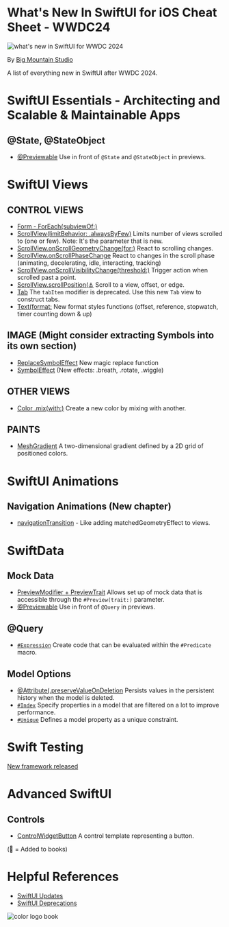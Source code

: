 # What's New In SwiftUI for iOS Cheat Sheet - WWDC24
![what's new in SwiftUI for WWDC 2024](https://github.com/bigmountainstudio/What-is-new-in-SwiftUI-WWDC23/assets/24855856/5fad9a39-a33e-40a2-9e4f-3ed4867424d6)

By [Big Mountain Studio](https://www.bigmountainstudio.com/)

A list of everything new in SwiftUI after WWDC 2024.

# SwiftUI Essentials - Architecting and Scalable & Maintainable Apps
## @State, @StateObject
* [@Previewable](https://developer.apple.com/documentation/swiftui/previewable()) Use in front of `@State` and `@StateObject` in previews.

# SwiftUI Views
## CONTROL VIEWS
* [Form - ForEach(subviewOf:)](https://developer.apple.com/documentation/swiftui/foreach/init(subviews:content:))
* [ScrollView(limitBehavior: .alwaysByFew)](https://developer.apple.com/documentation/swiftui/viewalignedscrolltargetbehavior) Limits number of views scrolled to (one or few). Note: It's the parameter that is new.
* [ScrollView.onScrollGeometryChange(for:)](https://developer.apple.com/documentation/swiftui/view/onscrollgeometrychange(for:of:action:)/) React to scrolling changes.
* [ScrollView.onScrollPhaseChange](https://developer.apple.com/documentation/SwiftUI/View/onScrollPhaseChange(_:)-7mica) React to changes in the scroll phase (animating, decelerating, idle, interacting, tracking)
* [ScrollView.onScrollVisibilityChange(threshold:)](https://developer.apple.com/documentation/SwiftUI/View/onScrollVisibilityChange(threshold:_:)) Trigger action when scrolled past a point.
* [ScrollView.scrollPosition(:anchor:](https://developer.apple.com/documentation/SwiftUI/View/scrollPosition(_:anchor:)) Scroll to a view, offset, or edge.
* [Tab](https://developer.apple.com/documentation/swiftui/tab) The `tabItem` modifier is deprecated. Use this new `Tab` view to construct tabs.
* [Text(format:](https://developer.apple.com/documentation/foundation/formatstyle) New format styles functions (offset, reference, stopwatch, timer counting down & up)
## IMAGE (Might consider extracting Symbols into its own section)
* [ReplaceSymbolEffect](https://developer.apple.com/documentation/symbols/replacesymboleffect) New magic replace function
* [SymbolEffect](https://developer.apple.com/documentation/symbols/symboleffect/) (New effects: .breath, .rotate, .wiggle)
## OTHER VIEWS
* [Color .mix(with:)](https://developer.apple.com/documentation/swiftui/color/mix(with:by:in:)/) Create a new color by mixing with another.
## PAINTS
* [MeshGradient](https://developer.apple.com/documentation/swiftui/meshgradient/) A two-dimensional gradient defined by a 2D grid of positioned colors.

# SwiftUI Animations
## Navigation Animations (New chapter)
* [navigationTransition](https://developer.apple.com/documentation/swiftui/view/navigationtransition(_:)) - Like adding matchedGeometryEffect to views.

# SwiftData
## Mock Data
* [PreviewModifier + PreviewTrait](https://developer.apple.com/documentation/swiftui/previewmodifier) Allows set up of mock data that is accessible through the `#Preview(trait:)` parameter.
* [@Previewable](https://developer.apple.com/documentation/swiftui/previewable()) Use in front of `@Query` in previews.
## @Query
* [`#Expression`](https://developer.apple.com/documentation/foundation/predicate/4162327-expression) Create code that can be evaluated within the `#Predicate` macro.
## Model Options
* [@Attribute(.preserveValueOnDeletion](https://developer.apple.com/documentation/swiftdata/schema/attribute/option/preservevalueondeletion) Persists values in the persistent history when the model is deleted.
* [`#Index`](https://developer.apple.com/documentation/swiftdata/index(_:)-74ia2/) Specify properties in a model that are filtered on a lot to improve performance.
* [`#Unique`](https://developer.apple.com/documentation/SwiftData/Unique(_:)) Defines a model property as a unique constraint.

# Swift Testing
[New framework released](https://developer.apple.com/xcode/swift-testing/)

# Advanced SwiftUI
## Controls
* [ControlWidgetButton](https://developer.apple.com/documentation/widgetkit/controlwidgetbutton/) A control template representing a button.

  
(📕 = Added to books)

# Helpful References
* [SwiftUI Updates](https://developer.apple.com/documentation/updates/swiftui)
* [SwiftUI Deprecations](https://developer.apple.com/documentation/swiftui/view/autocapitalization(_:))

![color logo book](https://github.com/bigmountainstudio/What-is-new-in-SwiftUI-WWDC23/assets/24855856/4509ce75-14ee-43e7-a62d-c46d7200ddda)
